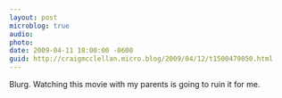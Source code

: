 ```yaml
---
layout: post
microblog: true
audio: 
photo: 
date: 2009-04-11 18:00:00 -0600
guid: http://craigmcclellan.micro.blog/2009/04/12/t1500479050.html
---
```

Blurg. Watching this movie with my parents is going to ruin it for me.
